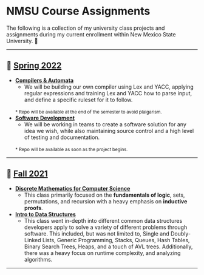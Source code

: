 # NMSU Course Assignments
The following is a collection of my university class projects and assignments during my current enrollment within New Mexico State University. 📓

---
## 🌴 <u>Spring 2022</u>
* <u><b>Compilers & Automata</u></b>
    + We will be building our own compiler using Lex and YACC, applying regular expressions and training Lex and YACC how to parse input, and define a specific ruleset for it to follow.
    <br>
    <sup>* Repo will be available at the end of the semester to avoid plaigarism.</sup>
* <u><b>Software Development</u></b>
    + We will be working in teams to create a software solution for any idea we wish, while also maintaining source control and a high level of testing and documentation.
    <br>
    <sup>* Repo will be available as soon as the project begins.</sup>
---
## 🍂 <u>Fall 2021</u>

* <u><b>[Discrete Mathematics for Computer Science](./Discrete%20Mathematics%20for%20CS)</u></b>
    + This class primarily focused on the __fundamentals of logic__, sets, permutations, and recursion with a heavy emphasis on __inductive proofs__.
* <u><b>[Intro to Data Structures](./Intro%20to%20Data%20Structures)</u></b>
    + This class went in-depth into different common data structures developers apply to solve a variety of different problems through software. This included, but was not limited to, Single and Doubly-Linked Lists, Generic Programming, Stacks, Queues, Hash Tables, Binary Search Trees, Heaps, and a touch of AVL trees. Additionally, there was a heavy focus on runtime complexity, and analyzing algorithms.
---
